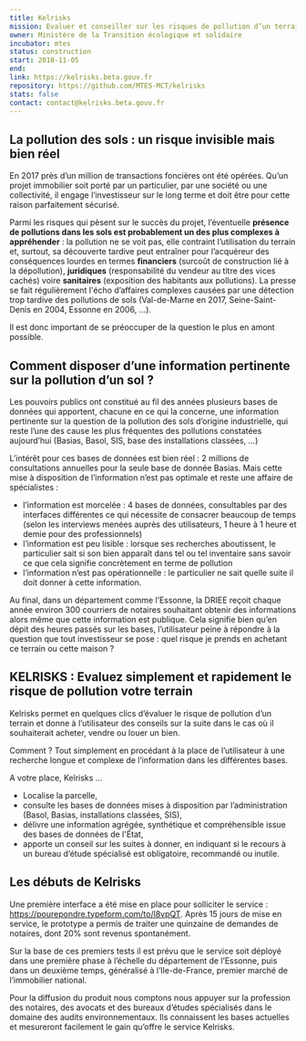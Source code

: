 ```yaml
---
title: Kelrisks
mission: Evaluer et conseiller sur les risques de pollution d’un terrain.
owner: Ministère de la Transition écologique et solidaire
incubator: mtes
status: construction
start: 2018-11-05
end: 
link: https://kelrisks.beta.gouv.fr
repository: https://github.com/MTES-MCT/kelrisks
stats: false
contact: contact@kelrisks.beta.gouv.fr
---
```


## La pollution des sols : un risque invisible mais bien réel
En 2017 près d’un million de transactions foncières ont été opérées. Qu’un projet immobilier soit porté par un particulier, par une société ou une collectivité, il engage l’investisseur sur le long terme et doit être pour cette raison parfaitement sécurisé. 

Parmi les risques qui pèsent sur le succès du projet, l’éventuelle **présence de pollutions dans les sols est probablement un des plus complexes à appréhender** : la pollution ne se voit pas, elle contraint l’utilisation du terrain et, surtout, sa découverte tardive peut entraîner pour l’acquéreur des conséquences lourdes en termes **financiers** (surcoût de construction lié à la dépollution), **juridiques** (responsabilité du vendeur au titre des vices cachés) voire **sanitaires** (exposition des habitants aux pollutions). La presse se fait régulièrement l'écho d’affaires complexes causées par une détection trop tardive des pollutions de sols (Val-de-Marne en 2017, Seine-Saint-Denis en 2004, Essonne en 2006, ...).

Il est donc important de se préoccuper de la question le plus en amont possible. 

## Comment disposer d’une information pertinente sur la pollution d’un sol ? 
Les pouvoirs publics ont constitué au fil des années plusieurs bases de données qui apportent, chacune en ce qui la concerne, une information pertinente sur la question de la pollution des sols d’origine industrielle, qui reste l’une des cause les plus fréquentes des pollutions constatées aujourd’hui (Basias, Basol, SIS, base des installations classées, …) 

L’intérêt pour ces bases de données est bien réel  : 2 millions de consultations annuelles pour la seule base de donnée Basias. 
Mais cette mise à disposition de l’information n’est pas optimale et reste une affaire de spécialistes :
* l’information est morcelée : 4 bases de données, consultables par des interfaces différentes ce qui  nécessite de consacrer beaucoup de temps (selon les interviews menées auprès des utilisateurs, 1 heure à 1 heure et demie pour des professionnels) 
* l’information est peu lisible : lorsque ses recherches aboutissent, le particulier sait si son bien apparaît dans tel ou tel inventaire sans savoir ce que cela signifie concrètement en terme de pollution
* l’information n’est pas opérationnelle : le particulier ne sait quelle suite il doit donner à cette information.

Au final, dans un département comme l’Essonne, la DRIEE reçoit chaque année environ 300 courriers de notaires souhaitant obtenir des informations alors même que cette information est publique. Cela signifie bien qu’en dépit des heures passés sur les bases, l’utilisateur  peine à répondre à la question que tout investisseur se pose : quel risque je prends en achetant ce terrain ou cette maison ? 

## KELRISKS : Evaluez simplement et rapidement le risque de pollution votre terrain
Kelrisks permet en quelques clics d’évaluer le risque de pollution d’un terrain et donne à l’utilisateur des conseils sur la suite dans le cas où il souhaiterait acheter, vendre ou louer un bien.  

Comment ? Tout simplement en procédant à la place de l’utilisateur à une recherche longue et complexe de l’information dans les différentes bases.  

A votre place, Kelrisks ...
* Localise la parcelle, 
* consulte les bases de données mises à disposition par l’administration (Basol, Basias, installations classées, SIS), 
* délivre une information agrégée, synthétique et compréhensible issue des bases de données de l'État,
* apporte un conseil sur les suites à donner, en indiquant si le recours à un bureau d’étude spécialisé est obligatoire, recommandé ou inutile.

## Les débuts de Kelrisks
Une première interface a été mise en place pour solliciter le service : https://pourepondre.typeform.com/to/l8vpQT.
Après 15 jours de mise en service,  le prototype a permis de traiter une quinzaine de demandes de notaires, dont 20% sont revenus spontanément. 

Sur la base de ces premiers tests il est prévu que le service soit déployé dans une première phase à l’échelle du département de l’Essonne, puis dans un deuxième temps, généralisé à l’Ile-de-France, premier marché de l’immobilier national.  

Pour la diffusion du produit nous comptons nous appuyer sur la profession des notaires, des avocats et des bureaux d’études spécialisés dans le domaine des audits environnementaux. Ils connaissent les bases actuelles et mesureront facilement le gain qu’offre le service Kelrisks.
